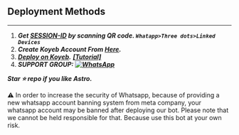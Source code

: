 
## Deployment Methods
---
1. ***Get [SESSION-ID](https://astro-qr.herokuapp.com/) by scanning QR code. `Whatapp>Three dots>Linked Devices`***
3. ***Create Koyeb Account From [Here](https://app.koyeb.com/auth/signin).***
4. ***[Deploy on Koyeb](https://tinyurl.com/deployv6koyeb).*** ***[[Tutorial]](https://youtu.be/-gkhE0byFEs)***
5. ***SUPPORT GROUP: <a href="https://chat.whatsapp.com/FfGKEgaNAg9CE10iPWUq75"><img alt="WhatsApp" src="https://camo.githubusercontent.com/2157131829ac512183ee8f8b6c6f803688a4cc66a2e686602844e80478401a7c/68747470733a2f2f696d672e736869656c64732e696f2f62616467652f4a6f696e2047726f75702d3235443336363f7374796c653d666f722d7468652d6261646765266c6f676f3d7768617473617070266c6f676f436f6c6f723d7768697465"/></a>***

***Star ⭐ repo if you like Astro.***

⚠️ In order to increase the security of Whatsapp, because of providing a new whatsapp account banning system from meta company, your whatsapp account may be banned after deploying our bot. Please note that we cannot be held responsible for that. Because use this bot at your own risk.
